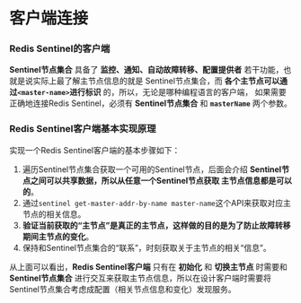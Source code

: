 客户端连接
=====================================================================
### Redis Sentinel的客户端
**Sentinel节点集合** 具备了 **监控、通知、自动故障转移、配置提供者** 若干功能，也就是说实际上最了解主节点信息的就是
Sentinel节点集合，而 **各个主节点可以通过`<master-name>`进行标识** 的，所以，无论是哪种编程语言的客户端，
如果需要正确地连接Redis Sentinel，必须有 **Sentinel节点集合** 和 **`masterName`** 两个参数。

### Redis Sentinel客户端基本实现原理
实现一个Redis Sentinel客户端的基本步骤如下：
1. 遍历Sentinel节点集合获取一个可用的Sentinel节点，后面会介绍 **Sentinel节点之间可以共享数据，所以从任意一个Sentinel节点获取
主节点信息都是可以的**。 
2. 通过`sentinel get-master-addr-by-name master-name`这个API来获取对应主节点的相关信息。
3. **验证当前获取的“主节点”是真正的主节点，这样做的目的是为了防止故障转移期间主节点的变化**。
4. 保持和Sentinel节点集合的“联系”，时刻获取关于主节点的相关“信息”。

从上面可以看出，**Redis Sentinel客户端** 只有在 **初始化** 和 **切换主节点** 时需要和 **Sentinel节点集合**
进行交互来获取主节点信息，所以在设计客户端时需要将Sentinel节点集合考虑成配置（相关节点信息和变化）发现服务。

